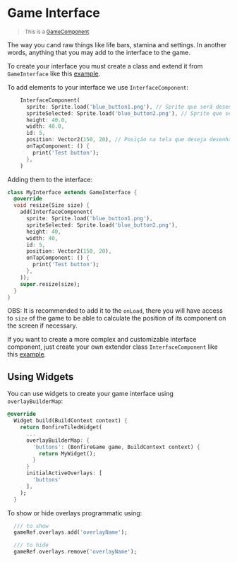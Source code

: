 # Game Interface

> <small>This is a [GameComponent](https://github.com/RafaelBarbosatec/bonfire/blob/1.0.0-rc/lib/base/game_component.dart)</small>

The way you cand raw things like life bars, stamina and settings. In another words, anything that you may add to the interface to the game.

To create your interface you must create a class and extend it from ```GameInterface``` like this [example](https://github.com/RafaelBarbosatec/bonfire/blob/master/example/lib/interface/knight_interface.dart).

To add elements to your interface we use ```InterfaceComponent```:

```dart
    InterfaceComponent(
      sprite: Sprite.load('blue_button1.png'), // Sprite que será desenhada.
      spriteSelected: Sprite.load('blue_button2.png'), // Sprite que será desenhada ao pressionar.
      height: 40.0,
      width: 40.0,
      id: 5,
      position: Vector2(150, 20), // Posição na tela que deseja desenhar.
      onTapComponent: () {
        print('Test button');
      },
    )
```

Adding them to the interface:

```dart
class MyInterface extends GameInterface {
  @override
  void resize(Size size) {
    add(InterfaceComponent(
      sprite: Sprite.load('blue_button1.png'),
      spriteSelected: Sprite.load('blue_button2.png'),
      height: 40,
      width: 40,
      id: 5,
      position: Vector2(150, 20),
      onTapComponent: () {
        print('Test button');
      },
    ));
    super.resize(size);
  }
}
```

OBS: It is recommended to add it to the ```onLoad```, there you will have access to ```size``` of the game to be able to calculate the position of its component on the screen if necessary.

If you want to create a more complex and customizable interface component, just create your own extender class ```InterfaceComponent``` like this [example](https://github.com/RafaelBarbosatec/bonfire/blob/master/example/lib/interface/bar_life_component.dart).


## Using Widgets

You can use widgets to create your game interface using `overlayBuilderMap`:

```dart
@override
  Widget build(BuildContext context) {
    return BonfireTiledWidget(
      ...
      overlayBuilderMap: {
        'buttons': (BonfireGame game, BuildContext context) {
          return MyWidget();
        }
      }
      initialActiveOverlays: [
        'buttons'
      ],
    );
  }
```

To show or hide overlays programmatic using:

```dart
  /// to show
  gameRef.overlays.add('overlayName');

  /// to hide
  gameRef.overlays.remove('overlayName');
```


